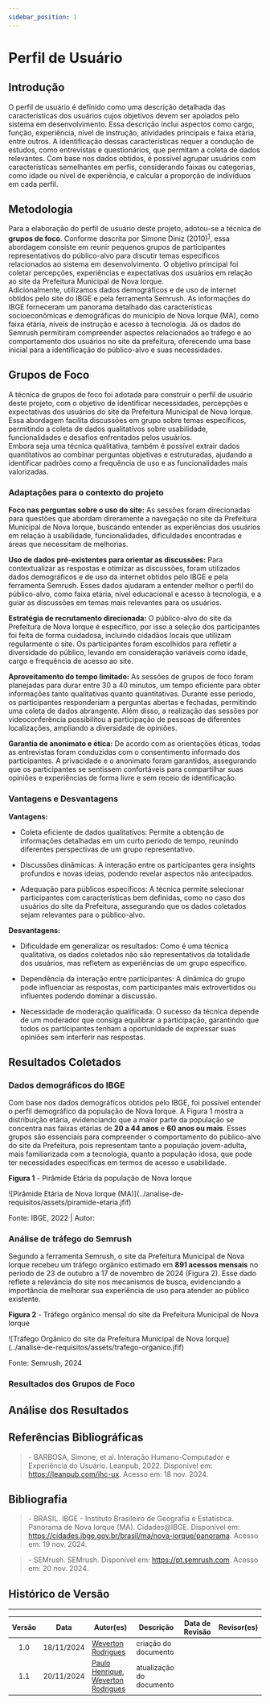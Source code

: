 ```yaml
---
sidebar_position: 1
---
```


# Perfil de Usuário

## Introdução

O perfil de usuário é definido como uma descrição detalhada das características dos usuários cujos objetivos devem ser apoiados pelo sistema em desenvolvimento. Essa descrição inclui aspectos como cargo, função, experiência, nível de instrução, atividades principais e faixa etária, entre outros. A identificação dessas características requer a condução de estudos, como entrevistas e questionários, que permitam a coleta de dados relevantes. Com base nos dados obtidos, é possível agrupar usuários com características semelhantes em perfis, considerando faixas ou categorias, como idade ou nível de experiência, e calcular a proporção de indivíduos em cada perfil. 

## Metodologia

Para a elaboração do perfil de usuário deste projeto, adotou-se a técnica de **grupos de foco**. Conforme descrita por Simone Diniz (2010)<sup>[1](../analise-de-requisitos/perfilDeUsuario.md#referências-bibliográficas)</sup>, essa abordagem consiste em reunir pequenos grupos de participantes representativos do público-alvo para discutir temas específicos relacionados ao sistema em desenvolvimento. O objetivo principal foi coletar percepções, experiências e expectativas dos usuários em relação ao site da Prefeitura Municipal de Nova Iorque.  
Adicionalmente, utilizamos dados demográficos e de uso de internet obtidos pelo site do IBGE e pela ferramenta Semrush. As informações do IBGE forneceram um panorama detalhado das características socioeconômicas e demográficas do município de Nova Iorque (MA), como faixa etária, níveis de instrução e acesso à tecnologia. Já os dados do Semrush permitiram compreender aspectos relacionados ao tráfego e ao comportamento dos usuários no site da prefeitura, oferecendo uma base inicial para a identificação do público-alvo e suas necessidades.

## Grupos de Foco

A técnica de grupos de foco foi adotada para construir o perfil de usuário deste projeto, com o objetivo de identificar necessidades, percepções e expectativas dos usuários do site da Prefeitura Municipal de Nova Iorque. Essa abordagem facilita discussões em grupo sobre temas específicos, permitindo a coleta de dados qualitativos sobre usabilidade, funcionalidades e desafios enfrentados pelos usuários.  
Embora seja uma técnica qualitativa, também é possível extrair dados quantitativos ao combinar perguntas objetivas e estruturadas, ajudando a identificar padrões como a frequência de uso e as funcionalidades mais valorizadas.

### Adaptações para o contexto do projeto

**Foco nas perguntas sobre o uso do site:** As sessões foram direcionadas para questões que abordam direramente a navegação no site da Prefeitura Municipal de Nova Iorque, buscando entender as experiências dos usuários em relação à usabilidade, funcionalidades, dificuldades encontradas e áreas que necessitam de melhorias.

**Uso de dados pré-existentes para orientar as discussões:** Para contextualizar as respostas e otimizar as discussões, foram utilizados dados demográficos e de uso da internet obtidos pelo IBGE e pela ferramenta Semrush. Esses dados ajudaram a entender melhor o perfil do público-alvo, como faixa etária, nível educacional e acesso à tecnologia, e a guiar as discussões em temas mais relevantes para os usuários.

**Estratégia de recrutamento direcionada:** O público-alvo do site da Prefeitura de Nova Iorque é específico, por isso a seleção dos participantes foi feita de forma cuidadosa, incluindo cidadãos locais que utilizam regularmente o site. Os participantes foram escolhidos para refletir a diversidade do público, levando em consideração variáveis como idade, cargo e frequência de acesso ao site.

**Aproveitamento do tempo limitado:** As sessões de grupos de foco foram planejadas para durar entre 30 a 40 minutos, um tempo eficiente para obter informações tanto qualitativas quanto quantitativas. Durante esse período, os participantes responderiam a perguntas abertas e fechadas, permitindo uma coleta de dados abrangente. Além disso, a realização das sessões por videoconferência possibilitou a participação de pessoas de diferentes localizações, ampliando a diversidade de opiniões.

**Garantia de anonimato e ética:** De acordo com as orientações éticas, todas as entrevistas foram conduzidas com o consentimento informado dos participantes. A privacidade e o anonimato foram garantidos, assegurando que os participantes se sentissem confortáveis para compartilhar suas opiniões e experiências de forma livre e sem receio de identificação.

### Vantagens e Desvantagens

**Vantagens:**
- Coleta eficiente de dados qualitativos: Permite a obtenção de informações detalhadas em um curto período de tempo, reunindo diferentes perspectivas de um grupo representativo.

- Discussões dinâmicas: A interação entre os participantes gera insights profundos e novas ideias, podendo revelar aspectos não antecipados.

- Adequação para públicos específicos: A técnica permite selecionar participantes com características bem definidas, como no caso dos usuários do site da Prefeitura, assegurando que os dados coletados sejam relevantes para o público-alvo.

**Desvantagens:**
- Dificuldade em generalizar os resultados: Como é uma técnica qualitativa, os dados coletados não são representativos da totalidade dos usuários, mas refletem as experiências de um grupo específico.

- Dependência da interação entre participantes: A dinâmica do grupo pode influenciar as respostas, com participantes mais extrovertidos ou influentes podendo dominar a discussão.

-  Necessidade de moderação qualificada: O sucesso da técnica depende de um moderador que consiga equilibrar a participação, garantindo que todos os participantes tenham a oportunidade de expressar suas opiniões sem interferir nas respostas.

## Resultados Coletados

### Dados demográficos do IBGE

Com base nos dados demográficos obtidos pelo IBGE, foi possível entender o perfil demográfico da população de Nova Iorque. A Figura 1 mostra a distribuição etária, evidenciando que a maior parte da população se concentra nas faixas etárias de **20 a 44 anos** e **60 anos ou mais**. Esses grupos são essenciais para compreender o comportamento do público-alvo do site da Prefeitura, pois representam tanto a população jovem-adulta, mais familiarizada com a tecnologia, quanto a população idosa, que pode ter necessidades específicas em termos de acesso e usabilidade.

<p style={{ textAlign: 'center', fontSize: '17px' }}><b>Figura 1</b> - Pirâmide Etária da população de Nova Iorque</p>
![Pirâmide Etária de Nova Iorque (MA)](../analise-de-requisitos/assets/piramide-etaria.jfif)
<p style={{ textAlign: 'center', fontSize: '17px' }}>Fonte: IBGE, 2022 | Autor: </p>

### Análise de tráfego do Semrush

Segundo a ferramenta Semrush, o site da Prefeitura Municipal de Nova Iorque recebeu um tráfego orgânico estimado em **891 acessos mensais** no período de 23 de outubro a 17 de novembro de 2024 (Figura 2). Esse dado reflete a relevância do site nos mecanismos de busca, evidenciando a importância de melhorar sua experiência de uso para atender ao público existente.

<p style={{ textAlign: 'center', fontSize: '17px' }}><b>Figura 2</b> - Tráfego orgânico mensal do site da Prefeitura Municipal de Nova Iorque</p>
![Tráfego Orgânico do site da Prefeitura Municipal de Nova Iorque](../analise-de-requisitos/assets/trafego-organico.jfif)
<p style={{ textAlign: 'center', fontSize: '17px' }}>Fonte: Semrush, 2024</p>

### Resultados dos Grupos de Foco



## Análise dos Resultados



## Referências Bibliográficas
> \- BARBOSA, Simone, et al. Interação Humano-Computador e Experiência do Usuário. Leanpub, 2022. Disponível em: https://leanpub.com/ihc-ux. Acesso em: 18 nov. 2024.

## Bibliografia
> \- BRASIL. IBGE - Instituto Brasileiro de Geografia e Estatística. Panorama de Nova Iorque (MA). Cidades@IBGE. Disponível em: https://cidades.ibge.gov.br/brasil/ma/nova-iorque/panorama. Acesso em: 19 nov. 2024.

> \- SEMrush. SEMrush. Disponível em: https://pt.semrush.com. Acesso em: 20 nov. 2024.

## Histórico de Versão
---
| Versão | Data | Autor(es) | Descrição | Data de Revisão | Revisor(es) |
|:---:|:---:|---|---|:---:|---|
| 1.0 | 18/11/2024 | [Weverton Rodrigues](https://github.com/vevetin) | criação do documento | | |
| 1.1 | 20/11/2024 | [Paulo Henrique](https://github.com/paulomh), [Weverton Rodrigues](https://github.com/vevetin) | atualização do documento | | |